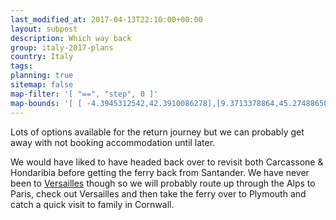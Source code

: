 ```yaml
---
last_modified_at: 2017-04-13T22:10:00+00:00
layout: subpost
description: Which way back
group: italy-2017-plans
country: Italy
tags: 
planning: true
sitemap: false
map-filter: '[ "==", "step", 0 ]'
map-bounds: '[ [ -4.3945312542,42.3910086278],[9.3713378864,45.2748865078 ]]'
---
```


Lots of options available for the return journey but we can probably get away with not booking accommodation until later.

We would have liked to have headed back over to revisit both Carcassone & Hondaribia before getting the ferry back from Santander. We have never been to [Versailles](http://en.chateauversailles.fr/) though so we will probably route up through the Alps to Paris, check out Versailles and then take the ferry over to Plymouth and catch a quick visit to family in Cornwall.
